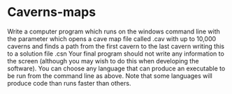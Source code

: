 # Caverns-maps
Write a computer program which runs on the windows command line with the parameter <file> which opens a cave map file called <file>.cav with up to 10,000 caverns and finds a path from the first cavern to the last cavern writing this to a solution file <file>.csn
Your final program should not write any information to the screen (although you may wish to do this when developing the software). You can choose any language that can produce an executable to be run from the command line as above. Note that some languages will produce code than runs faster than others.
